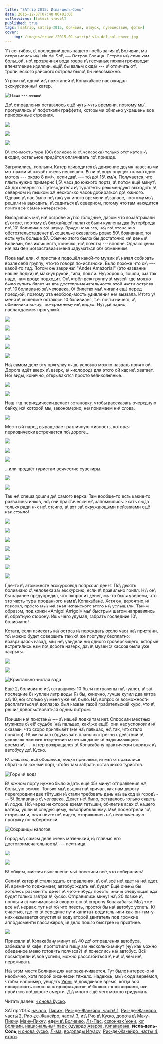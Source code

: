 ```yaml
---
title: "SATrip 2015: Исла-дель-Соль"
date: 2015-12-07T07:40:00+01:00
collections: [latest-travel]
published: true
tags: [satrip, satrip-2015, боливия, отпуск, путешествие, фотки]
cover:
    img: /images/travel/2015-09-satrip/isla-del-sol-cover.jpg
---
```


11\ сентября, в\ последний день нашего пребывания в\ Боливии, мы отправились на\ Isla del Sol\ --- Остров Солнца. Остров
не\ слишком большой, но\ прозрачная вода озера и\ песчаные пляжи производят впечатление идиллии, ещё\ бы пальм сюда\ ---
и\ отличить от\ тропического райского острова было\ бы невозможно.

<!--more-->

Утром на\ одной из\ пристаней в\ Копакабане нас ожидал экскурсионный катер.

![Наш\ --- левый](/images/travel/2015-09-satrip/isla-del-sol-boat.jpg)

До\ отправления оставалось ещё чуть-чуть времени, поэтому мы\ прогулялись и\ пофоткали граффити, которыми обильно
украшены все прибрежные строения.

![](/images/travel/2015-09-satrip/copacabana-graffiti-1.jpg)

![](/images/travel/2015-09-satrip/copacabana-graffiti-2.jpg)

![](/images/travel/2015-09-satrip/copacabana-graffiti-3.jpg)

В\ стоимость тура (30\ боливиано с\ человека) только этот катер и\ входит, остальное придётся оплачивать по\ приезде.

Загрузились, поплыли. Катер приводится в\ движение двумя навесными моторами и\ плывёт очень неспешно. Если в\ воду
опущен только один мотор\ --- около 8 км/ч, если два\ --- то\ до\ 15\ км/ч. Получается, что плыть нужно примерно
1,5\ часа до южного порта, а\ потом ещё минут\ 45 до\ северного. Путеводители и\ турагенты рекомендуют выходить
в\ северном и\ пешком за\ несколько часов добираться до\ южного. Однако у\ нас было не\ так\ уж много времени в\ запасе,
поэтому мы\ решили и\ выходить, и\ садиться в\ северном, потому что там находится почти всё самое интересное.

Высадились мы\ на\ острове жутко голодные, даром что позавтракали в\ отеле, поэтому в\ ближайшей палатке были куплены
два бутерброда по\ 10\ боливиано за\ штуку. Вроде немного, но\ по\ стечению обстоятельств денег в\ кошельке оказалось
ровно 50\ боливиано, то\ есть чуть больше $7. Обычно этого было\ бы достаточно на\ день в\ Боливии, без излишеств,
конечно, но\ поесть\ --- вполне. Однако цены на\ Isla del\ Sol заставили меня задуматься об\ обменнике.

Пока мы\ ели, к\ пристани подошёл какой-то мужик и\ начал собирать возле себя группу, что-то говоря по-испански. Было
похоже что он\ --- какой-то гид. Потом он\ закричал "Andes Amazonia!" (это название нашей лодки) и\ махнул рукой, типа,
пошли. Ну\ хорошо, пошли, раз так надо, нам вроде подходит. Он\ отвёл всю группу в\ музей, где можно было купить билет
на все достопримечательности этой части острова по\ 10 боливиано за\ человека. О\ билетах мы\ читали ещё перед поездкой,
поэтому эта необходимость удивления не\ вызвала. Итого у\ меня в\ кошельке осталось 10 боливиано, т.е. почти ничего,
а\ обменника вокруг по-прежнему не\ видно. Ну\ да\ ладно, наслаждаемся прогулкой.

![](/images/travel/2015-09-satrip/isla-del-sol-walk-1.jpg)

![](/images/travel/2015-09-satrip/isla-del-sol-walk-2.jpg)

![](/images/travel/2015-09-satrip/isla-del-sol-walk-3.jpg)

![](/images/travel/2015-09-satrip/isla-del-sol-walk-4.jpg)

![](/images/travel/2015-09-satrip/isla-del-sol-walk-5.jpg)

На\ самом деле эту прогулку лишь условно можно назвать приятной. Дорога идёт вверх и\ вверх, а\ кислорода для этого ой
как не\ хватает. Но\ виды, конечно, открываются просто великолепные.

![](/images/travel/2015-09-satrip/isla-del-sol-altitude-1.jpg)

![](/images/travel/2015-09-satrip/isla-del-sol-altitude-2.jpg)

Наш гид периодически делает остановку, чтобы рассказать очередную байку, из\ которой мы, закономерно, не\ понимаем
ни\ слова.

![](/images/travel/2015-09-satrip/isla-del-sol-guide.jpg)

Местный народ выращивает различную живность, которая периодически встречается по\ дороге...

![](/images/travel/2015-09-satrip/isla-del-sol-animals-1.jpg)

![](/images/travel/2015-09-satrip/isla-del-sol-animals-2.jpg)

![](/images/travel/2015-09-satrip/isla-del-sol-animals-3.jpg)

...или продаёт туристам всяческие сувениры.

![](/images/travel/2015-09-satrip/isla-del-sol-seller-1.jpg)

![](/images/travel/2015-09-satrip/isla-del-sol-seller-2.jpg)

Так не\ спеша дошли до\ самого верха. Там вообще-то есть какие-то развалины инков, но\ они практически не\ запомнились.
Ехать сюда только ради них не\ стоило, а\ вот за\ окружающими пейзажами ещё как стоило!

![](/images/travel/2015-09-satrip/isla-del-sol-up-1.jpg)

![](/images/travel/2015-09-satrip/isla-del-sol-up-2.jpg)

![](/images/travel/2015-09-satrip/isla-del-sol-up-3.jpg)

![](/images/travel/2015-09-satrip/isla-del-sol-up-4.jpg)

![](/images/travel/2015-09-satrip/isla-del-sol-up-5.jpg)

![](/images/travel/2015-09-satrip/isla-del-sol-up-6.jpg)

![](/images/travel/2015-09-satrip/isla-del-sol-pano.jpg)

Где-то в\ этом месте экскурсовод попросил денег. По\ десять боливиано с\ человека за\ экскурсию, если я\ правильно
понял. Ну\ он\ бы заранее предупредил, что попросит денег, мы-то были уверены, что это часть тура, проданного нам
в\ Копакабане. Хотя он, вероятно, и\ говорил, просто мы\ не\ зная испанского этого не\ услышали. Таким образом, под
крики «Amigo! Amigo!» мы\ быстрым шагом направились в\ обратную сторону. Ишь чего удумал, забрать последние
10\ боливиано!

Кстати, если приехать на\ остров и\ переждать около часа на\ пристани, то\ можно будет совершить такую\ же прогулку
бесплатно: возвращаясь назад, мы\ не\ увидели ни\ одного проверяющего, которые встретились нам по\ дороге наверх,
да\ и\ музей с\ кассой были уже закрыты.

![](/images/travel/2015-09-satrip/isla-del-sol-down-1.jpg)

![](/images/travel/2015-09-satrip/isla-del-sol-down-2.jpg)

![Кристально чистая вода](/images/travel/2015-09-satrip/isla-del-sol-down-3.jpg)

Ещё 2\ боливиано из\ оставшихся 10 были потрачены на\ туалет, а\ за\ последние 8\ куплен литр воды. Я\ бы, конечно,
лучше купил два литра за\ 10, но\ столько у\ меня уже не\ было. На\ вопрос о\ возможности расплатиться в\ долларах был
назван такой грабительский курс, что я\ решил довольствоваться одним литром.

Пришли на\ пристань\ --- а\ нашей лодки там нет. Спросили местных мужиков о\ её\ судьбе (на\ пальцах, как\ же ещё), они
нас успокоили и\ сказали, что скоро приплывёт (не\ на\ пальцах, но\ так, что стало понятно). Я\ же начал обдумывать
планы экстренных действий в\ условиях полного отсутствия местных денег и\ поджимающего времени\ --- катер возвращался
в\ Копакабану практически впритык к\ автобусу до\ Куско.

К\ счастью, всё обошлось, лодка приплыла, и\ мы\ отправились обратно в\ южный порт, чтобы там забрать оставшихся
туристов.

![Горы и\ вода](/images/travel/2015-09-satrip/isla-del-sol-moutains.jpg "Горы и вода")

В\ южном порту нужно было ждать ещё 45\ минут отправления на\ большую землю. Только мы\ вышли на\ причал, как нам дорогу
перегородили две тётушки и\ стали требовать дань на\ выход в\ город\ --- 5\ боливиано с\ человека. Денег не\ было,
оставалось только сидеть в\ лодке. Но\ через некоторое время тетушки, обилетив всех с\ нашего катера, ушли
к\ следующему, новоприбывшему. Мы\ посмотрели по\ сторонам и, пока никто не\ видел, отправились на\ неоплаченную
прогулку по набережной.

![Сборщицы налогов](/images/travel/2015-09-satrip/isla-del-sol-taxes.jpg)

Город на\ самом деле очень маленький, и\ главная его достопримечательность\ --- лестница.

![](/images/travel/2015-09-satrip/isla-del-sol-stairs-1.jpg)

![](/images/travel/2015-09-satrip/isla-del-sol-stairs-2.jpg)

В\ общем, миссия выполнена: мы\ посетили всё, что собирались!

Сели в\ катер и\ стали ждать отправления, а\ он\ всё не\ едет и\ не\ едет. И\ время-то поджимает, автобус ждать
не\ будет. Ещё очень\ бы хотелось разменять денег и\ чего-нибудь поесть, иначе следующая еда будет только завтра
в\ Куско. Отправились минут на\ 20 позже и\ поплыли с\ минимальной скоростью в\ сторону Копакабаны. Мы\ уже все
на\ нервах, тут не\ то\ что поесть, просто\ бы на\ автобус успеть. К\ счастью, где-то в\ середине пути
капитан-водитель-или-как-он-там-у-них-называется опустил в\ воду второй двигатель под громкие аплодисменты пассажиров,
и\ дело пошло быстрее и\ приятнее.

![](/images/travel/2015-09-satrip/isla-del-sol-last.jpg)

Приехали в\ Копакабану минут за\ 40 до\ отправления автобуса, забежали в\ кафе, проглотили пищу за\ несколько минут
(ну\ как можно обеденное меню готовить полчаса?) и\ понеслись на\ автобус. Всё посмотрели и\ всё успели, можно
расслабиться и\ ни\ о\ чём не\ переживать.

На\ этом месте Боливия для нас заканчивается. Тут было интересно и\ необычно, хотя порой физически тяжело. Надеюсь,
мы\ сюда вернёмся, чтобы, например, увидеть [Уюни][uyuni] в\ дождливое время, когда вся поверхность солончака
превращается в\ бесконечное зеркало, или пройтись по\ дороге смерти. Да\ много ещё чего можно придумать.

Читать далее: [и снова Куско](/post/satrip-2015-cusco-again/).

SATrip 2015:
[начало](/post/satrip-2015-paris/),
[Париж](/post/satrip-2015-paris/),
[Рио-де-Жанейро, часть\ 1](/post/satrip-2015-rio-1/),
[Рио-де-Жанейро, часть\ 2](/post/satrip-2015-rio-2/),
[Рио-де-Жанейро, часть\ 3](/post/satrip-2015-rio-3/),
[из\ Рио в\ Куско](/post/satrip-2015-rio-to-cusco/),
[дорога в\ Мачу-Пикчу](/post/satrip-2015-road-to-machu-picchu/),
[Мачу-Пикчу](/post/satrip-2015-machu-picchu/),
[едем в\ Боливию](/post/satrip-2015-to-bolivia/),
[Ла-Пас](/post/satrip-2015-la-paz/),
[солончак Уюни](/post/satrip-2015-uyuni-salt-flats/),
[юг Боливии](/post/satrip-2015-south-of-bolivia/),
[национальный парк Эдуардо Авароа](/post/satrip-2015-bolivia-national-park/),
[Копакабана](/post/satrip-2015-copacabana/),
**Исла-дель-Соль**,
[и снова Куско](/post/satrip-2015-cusco-again/),
[Лима](/post/satrip-2015-lima/),
[водопады Игуасу](/post/satrip-2015-iguazu-falls),
[Рио-де-Жанейро, часть\ 4](/post/satrip-2015-rio-4/),
[итоги](/post/satrip-2015-results/).

[uyuni]: /post/satrip-2015-uyuni-salt-flats/
